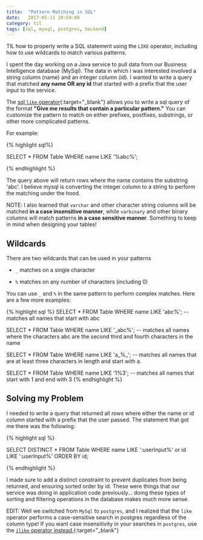 ```yaml
---
title:  "Pattern Matching in SQL"
date:   2017-05-11 20:59:00
category: til
tags: [sql, mysql, postgres, backend]
---
```


TIL how to properly write a SQL statement using the `LIKE` operator, including how to use wildcards to match various patterns.

I spent the day working on a Java service to pull data from our Business Intelligence database (MySql). The data in which I was interested involved a string column (name) and an integer column (id). I wanted to write a query that matched **any name OR any id** that started with a prefix that the user input to the service.

The [sql `like` operator][like]{:target="_blank"} allows you to write a sql query of the format **"Give me results that contain a particular pattern."** You can customize the pattern to match on either prefixes, postfixes, substrings, or other more complicated patterns.

For example:

{% highlight sql%}

SELECT * FROM Table WHERE name LIKE '%abc%';

{% endhighlight %}

The query above will return rows where the name contains the substring 'abc'. I believe mysql is converting the integer column to a string to perform the matching under the hood.

NOTE: I also learned that `varchar` and other character string columns will be matched **in a case insensitive manner**, while `varbinary` and other binary columns will match patterns **in a case sensitive manner**. Something to keep in mind when designing your tables!

## Wildcards

There are two wildcards that can be used in your patterns

- `_` matches on a single character

- `%` matches on any number of characters (including 0)

You can use `_` and `%` in the same pattern to perform complex matches. Here are a few more examples:

{% highlight sql %}
SELECT * FROM Table WHERE name LIKE 'abc%'; -- matches all names that start with abc

SELECT * FROM Table WHERE name LIKE '_abc%'; -- matches all names where the characters abc are the second third and fourth characters in the name

SELECT * FROM Table WHERE name LIKE 'a_%_'; -- matches all names that are at least three characters in length and start with a.

SELECT * FROM Table WHERE name LIKE '1%3'; -- matches all names that start with 1 and end with 3
{% endhighlight %}

## Solving my Problem

I needed to write a query that returned all rows where either the name or id column started with a prefix that the user passed. The statement that got me there was the following:

{% highlight sql %}

SELECT DISTINCT * FROM Table WHERE name LIKE ':userInput%' or id LIKE ':userInput%' ORDER BY id;

{% endhighlight %}

I made sure to add a distinct constraint to prevent duplicates from being returned, and ensuring sorted order by id. These were things that our service was doing in application code previously... doing these types of sorting and filtering operations in the database makes much more sense.

EDIT: Well we switched from `MySql` to `postgres`, and I realized that the `like` operator performs a case-sensitive search in postgres regardless of the column type! If you want case insensitivity in your searches in `postgres`, use the [`ilike` operator instead.][ilike]{:target="_blank"}

[like]: https://dev.mysql.com/doc/refman/5.7/en/pattern-matching.html
[ilike]: https://www.postgresql.org/docs/9.2/static/functions-matching.html
